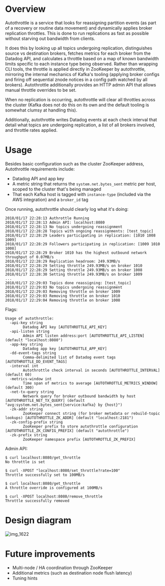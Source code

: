 # Overview

Autothrottle is a service that looks for reassigning partition events (as part of a recovery or routine data movement) and dynamically applies broker replication throttles. This is done to run replications as fast as possible without starving out bandwidth from clients.

It does this by looking up all topics undergoing replication, distinguishes source vs destination brokers, fetches metrics for each broker from the Datadog API, and calculates a throttle based on a map of known bandwidth limits specific to each instance type being observed. Rather than wrapping CLI tools, the throttle is applied directly in ZooKeeper by autothrottle, mirroring the internal mechanics of Kafka's tooling (applying broker configs and firing off sequential znode notices in a config path watched by all brokers). Autothrottle additionally provides an HTTP admin API that allows manual throttle overrides to be set.

When no replication is occurring, autothrottle will clear all throttles across the cluster (Kafka does not do this on its own and the default tooling is somewhat clumsy at handling this).

Additionally, autothrottle writes Datadog events at each check interval that detail what topics are undergoing replication, a list of all brokers involved, and throttle rates applied.

# Usage

Besides basic configuration such as the cluster ZooKeeper address, Autothrottle requirements include:

- Datadog API and app key
- A metric string that returns the `system.net.bytes_sent` metric per host, scoped to the cluster that's being managed
- That each Kafka host is tagged with `instance-type` (included via the AWS integration) and a `broker_id` tag

Once running, autothrottle should clearly log what it's doing:

```
2018/01/17 22:28:13 Authrottle Running
2018/01/17 22:28:13 Admin API: localhost:8080
2018/01/17 22:28:13 No topics undergoing reassignment
2018/01/17 22:28:28 Topics with ongoing reassignments: [test_topic]
2018/01/17 22:28:29 Leaders participating in replication: [1010 1008 1009]
2018/01/17 22:28:29 Followers participating in replication: [1009 1010 1008]
2018/01/17 22:28:29 Broker 1010 has the highest outbound network throughput of 0.07MB/s
2018/01/17 22:28:29 Replication headroom: 249.93MB/s
2018/01/17 22:28:29 Setting throttle 249.93MB/s on broker 1010
2018/01/17 22:28:29 Setting throttle 249.93MB/s on broker 1008
2018/01/17 22:28:30 Setting throttle 249.93MB/s on broker 1009
...
2018/01/17 22:29:03 Topics done reassigning: [test_topic]
2018/01/17 22:29:03 No topics undergoing reassignment
2018/01/17 22:29:03 Removing throttle on broker 1009
2018/01/17 22:29:03 Removing throttle on broker 1010
2018/01/17 22:29:04 Removing throttle on broker 1008
```

Flags:

```
Usage of autothrottle:
  -api-key string
    	Datadog API key [AUTOTHROTTLE_API_KEY]
  -api-listen string
    	Admin API listen address:port [AUTOTHROTTLE_API_LISTEN] (default "localhost:8080")
  -app-key string
    	Datadog app key [AUTOTHROTTLE_APP_KEY]
  -dd-event-tags string
    	Comma-delimited list of Datadog event tags [AUTOTHROTTLE_DD_EVENT_TAGS]
  -interval int
    	Autothrottle check interval in seconds [AUTOTHROTTLE_INTERVAL] (default 60)
  -metrics-window int
    	Time span of metrics to average [AUTOTHROTTLE_METRICS_WINDOW] (default 300)
  -net-tx-query string
    	Network query for broker outbound bandwidth by host [AUTOTHROTTLE_NET_TX_QUERY] (default "avg:system.net.bytes_sent{service:kafka} by {host}")
  -zk-addr string
    	ZooKeeper connect string (for broker metadata or rebuild-topic lookups) [AUTOTHROTTLE_ZK_ADDR] (default "localhost:2181")
  -zk-config-prefix string
    	ZooKeeper prefix to store autothrottle configuration [AUTOTHROTTLE_ZK_CONFIG_PREFIX] (default "autothrottle")
  -zk-prefix string
    	ZooKeeper namespace prefix [AUTOTHROTTLE_ZK_PREFIX]
```

Admin API:

```
$ curl localhost:8080/get_throttle
No throttle is set

$ curl -XPOST "localhost:8080/set_throttle?rate=100"
Throttle successfully set to 100MB/s

$ curl localhost:8080/get_throttle
A throttle override is configured at 100MB/s

$ curl -XPOST localhost:8080/remove_throttle
Throttle successfully removed
```

# Design diagram

![img_1622](https://user-images.githubusercontent.com/4108044/35110350-d49afbc4-fc35-11e7-93ac-80e80216648a.JPG)

# Future improvements
- Multi-node / HA coordination through ZooKeeper
- Additional metrics (such as destination node flush latency)
- Tuning hints
